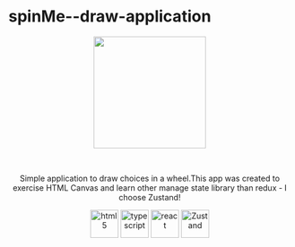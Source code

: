 # spinMe--draw-application
<p align="center"> <img src="https://user-images.githubusercontent.com/77500425/188861912-fc3bd997-afb0-441b-b164-e4b0409e4241.png" height="200"/> </p>

<br />

<p align="center">Simple application to draw choices in a wheel.This app was created to exercise HTML Canvas and 
learn other manage state library than redux - I choose Zustand!</p>


<div align="center">

<img src="https://user-images.githubusercontent.com/77500425/161312332-1842468e-46e2-4dc6-8996-4b4cc28bc4fd.png" alt="html5" height="50"  align="center" title="HTML" />
<img src="https://user-images.githubusercontent.com/77500425/161311954-e03613e7-54b2-4d1b-ac2e-559f8c1e9f2d.png" alt="typescript" height="50"  align="center" title="TS"/>
<img src="https://user-images.githubusercontent.com/77500425/161312615-f3961568-28bb-48fa-9d95-93ecd61337b3.png" alt="react"  height="50" align="center"/>
<img src="https://user-images.githubusercontent.com/77500425/188861464-3b5357c0-67b4-4190-9b64-8ce18c5822e4.png" alt="Zustand"  height="50" align="center" title="Zustand is awesome!"/>
